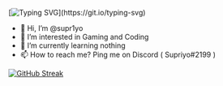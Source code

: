 [![Typing SVG](https://readme-typing-svg.demolab.com?font=courier&weight=600&pause=1000&color=0464FC&width=435&lines=Welcome+visitor!)](https://git.io/typing-svg)
- 👋 Hi, I’m @supr1yo
- 👀 I’m interested in Gaming and Coding
- 🌱 I’m currently learning nothing
- 📫 How to reach me? Ping me on Discord ( Supriyo#2199 )

 [![GitHub Streak](https://streak-stats.demolab.com/?user=supr1yo&theme=dark&background=0464fc)](https://git.io/streak-stats)
<!---
supr1yo/supr1yo is a ✨ special ✨ repository because its `README.md` (this file) appears on your GitHub profile.
You can click the Preview link to take a look at your changes.
--->
